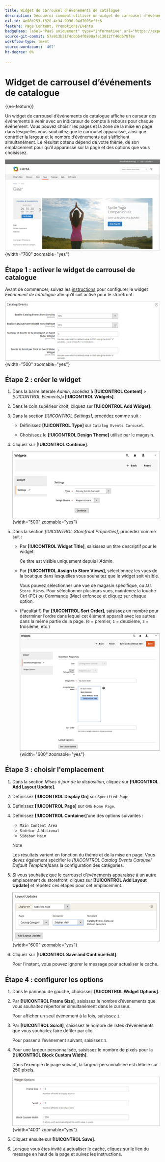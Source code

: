 ```yaml
---
title: Widget de carrousel d’événements de catalogue
description: Découvrez comment utiliser un widget de carrousel d’événements de catalogue pour afficher un curseur des événements à venir sur une page.
exl-id: 4e88b253-f320-4c94-9996-94d7005effc6
feature: Page Content, Promotions/Events
badgePaas: label="PaaS uniquement" type="Informative" url="https://experienceleague.adobe.com/fr/docs/commerce/user-guides/product-solutions" tooltip="S’applique uniquement aux projets Adobe Commerce on Cloud (infrastructure PaaS gérée par Adobe) et aux projets On-premise."
source-git-commit: 57a913b21f4cbbb4f0800afe13012ff46d578f8e
workflow-type: tm+mt
source-wordcount: '467'
ht-degree: 0%

---
```


# Widget de carrousel d’événements de catalogue

{{ee-feature}}

Un widget de carrousel d’événements de catalogue affiche un curseur des événements à venir avec un indicateur de compte à rebours pour chaque événement. Vous pouvez choisir les pages et la zone de la mise en page dans lesquelles vous souhaitez que le carrousel apparaisse, ainsi que contrôler la largeur et le nombre d’événements qui s’affichent simultanément. Le résultat obtenu dépend de votre thème, de son emplacement pour qu’il apparaisse sur la page et des options que vous choisissez.

![Carrousel d’événements dans la barre latérale gauche](./assets/storefront-event-carousel-sidebar-gear.png){width="700" zoomable="yes"}

## Étape 1 : activer le widget de carrousel de catalogue

Avant de commencer, suivez les [instructions](../merchandising-promotions/event-configure.md) pour configurer le widget _Événement de catalogue_ afin qu’il soit activé pour le storefront.

![Configuration d’événement de catalogue](./assets/config-catalog-catalog-events-1.png){width="500" zoomable="yes"}

## Étape 2 : créer le widget

1. Dans la barre latérale _Admin_, accédez à **[!UICONTROL Content]** > _[!UICONTROL Elements]_>**[!UICONTROL Widgets]**.

1. Dans le coin supérieur droit, cliquez sur **[!UICONTROL Add Widget]**.

1. Dans la section _[!UICONTROL Settings]_, procédez comme suit :

   - Définissez **[!UICONTROL Type]** sur `Catalog Events Carousel`.

   - Choisissez le **[!UICONTROL Design Theme]** utilisé par le magasin.

1. Cliquez sur **[!UICONTROL Continue]**.

   ![Paramètres de widget pour un carrousel d’événement](./assets/widget-event-carousel-settings.png){width="500" zoomable="yes"}

1. Dans la section _[!UICONTROL Storefront Properties]_, procédez comme suit :

   - Par **[!UICONTROL Widget Title]**, saisissez un titre descriptif pour le widget.

     Ce titre est visible uniquement depuis l’_Admin_.

   - Par **[!UICONTROL Assign to Store Views]**, sélectionnez les vues de la boutique dans lesquelles vous souhaitez que le widget soit visible.

     Vous pouvez sélectionner une vue de magasin spécifique, ou `All Store Views`. Pour sélectionner plusieurs vues, maintenez la touche Ctrl (PC) ou Commande (Mac) enfoncée et cliquez sur chaque option.

   - (Facultatif) Par **[!UICONTROL Sort Order]**, saisissez un nombre pour déterminer l’ordre dans lequel cet élément apparaît avec les autres dans la même partie de la page. (`0` = premier, `1` = deuxième, `3` = troisième, etc.)

     ![Propriétés du storefront du widget](./assets/widget-event-carousel-storefront-properties.png){width="600" zoomable="yes"}

## Étape 3 : choisir l&#39;emplacement

1. Dans la section _Mises à jour de la disposition_, cliquez sur **[!UICONTROL Add Layout Update]**.

1. Définissez **[!UICONTROL Display On]** sur `Specified Page`.

1. Définissez **[!UICONTROL Page]** sur `CMS Home Page`.

1. Définissez **[!UICONTROL Container]**’une des options suivantes :

   - `Main Content Area`
   - `Sidebar Additional`
   - `Sidebar Main`

   >[!NOTE]
   >
   >Les résultats varient en fonction du thème et de la mise en page. Vous devez également spécifier le _[!UICONTROL Catalog Events Carousel Default Template]_&#x200B;dans la configuration des catégories.

1. Si vous souhaitez que le carrousel d’événements apparaisse à un autre emplacement du storefront, cliquez sur **[!UICONTROL Add Layout Update]** et répétez ces étapes pour cet emplacement.

   ![ Mises à jour de la disposition ](./assets/widget-event-carousel-layout-updates-catalog-category-sidebar.png){width="600" zoomable="yes"}

1. Cliquez sur **[!UICONTROL Save and Continue Edit]**.

   Pour l’instant, vous pouvez ignorer le message pour actualiser le cache.

## Étape 4 : configurer les options

1. Dans le panneau de gauche, choisissez **[!UICONTROL Widget Options]**.

1. Par **[!UICONTROL Frame Size]**, saisissez le nombre d’événements que vous souhaitez répertorier simultanément dans le curseur.

   Pour afficher un seul événement à la fois, saisissez `1`.

1. Par **[!UICONTROL Scroll]**, saisissez le nombre de listes d’événements que vous souhaitez faire défiler par clic.

   Pour passer à l’événement suivant, saisissez `1`.

1. Pour une largeur personnalisée, saisissez le nombre de pixels pour la **[!UICONTROL Block Custom Width]**.

   Dans l’exemple de page suivant, la largeur personnalisée est définie sur 250 pixels.

   ![Options du widget Largeur personnalisée](./assets/widget-options-custom-width.png){width="400" zoomable="yes"}

1. Cliquez ensuite sur **[!UICONTROL Save]**.

1. Lorsque vous êtes invité à actualiser le cache, cliquez sur le lien du message en haut de la page et suivez les instructions.
